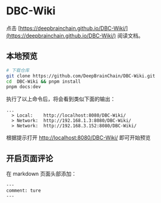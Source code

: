 # DBC-Wiki

点击 [https://deepbrainchain.github.io/DBC-Wiki/](https://deepbrainchain.github.io/DBC-Wiki/) 阅读文档。

## 本地预览

```sh
# 下载仓库
git clone https://github.com/DeepBrainChain/DBC-Wiki.git
cd  DBC-Wiki && pnpm install
pnpm docs:dev
```

执行了以上命令后，将会看到类似下面的输出：

```console
...
  > Local:    http://localhost:8080/DBC-Wiki/
  > Network:  http://192.168.1.3:8080/DBC-Wiki/
  > Network:  http://192.168.3.152:8080/DBC-Wiki/
```

根据提示打开 [http://localhost:8080/DBC-Wiki/](http://localhost:8080/DBC-Wiki/) 即可开始预览

## 开启页面评论

在 markdown 页面头部添加：

```sh
---
comment: ture
---
```
